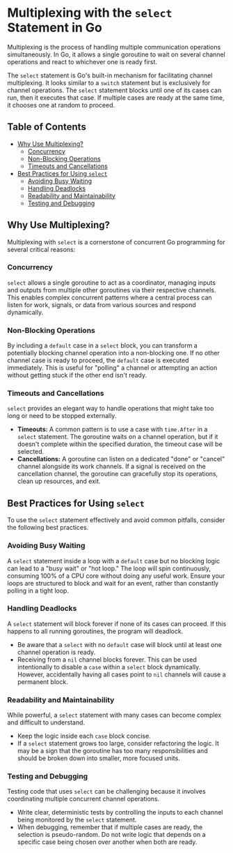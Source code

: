 # Multiplexing with the `select` Statement in Go

Multiplexing is the process of handling multiple communication operations simultaneously. In Go, it allows a single goroutine to wait on several channel operations and react to whichever one is ready first.

The `select` statement is Go's built-in mechanism for facilitating channel multiplexing. It looks similar to a `switch` statement but is exclusively for channel operations. The `select` statement blocks until one of its cases can run, then it executes that case. If multiple cases are ready at the same time, it chooses one at random to proceed.

## Table of Contents

- [Why Use Multiplexing?](#why-use-multiplexing)
  - [Concurrency](#concurrency)
  - [Non-Blocking Operations](#non-blocking-operations)
  - [Timeouts and Cancellations](#timeouts-and-cancellations)
- [Best Practices for Using `select`](#best-practices-for-using-select)
  - [Avoiding Busy Waiting](#avoiding-busy-waiting)
  - [Handling Deadlocks](#handling-deadlocks)
  - [Readability and Maintainability](#readability-and-maintainability)
  - [Testing and Debugging](#testing-and-debugging)

## Why Use Multiplexing?

Multiplexing with `select` is a cornerstone of concurrent Go programming for several critical reasons:

### Concurrency

`select` allows a single goroutine to act as a coordinator, managing inputs and outputs from multiple other goroutines via their respective channels. This enables complex concurrent patterns where a central process can listen for work, signals, or data from various sources and respond dynamically.

### Non-Blocking Operations

By including a `default` case in a `select` block, you can transform a potentially blocking channel operation into a non-blocking one. If no other channel case is ready to proceed, the `default` case is executed immediately. This is useful for "polling" a channel or attempting an action without getting stuck if the other end isn't ready.

### Timeouts and Cancellations

`select` provides an elegant way to handle operations that might take too long or need to be stopped externally.

- **Timeouts:** A common pattern is to use a case with `time.After` in a `select` statement. The goroutine waits on a channel operation, but if it doesn't complete within the specified duration, the timeout case will be selected.
- **Cancellations:** A goroutine can listen on a dedicated "done" or "cancel" channel alongside its work channels. If a signal is received on the cancellation channel, the goroutine can gracefully stop its operations, clean up resources, and exit.

## Best Practices for Using `select`

To use the `select` statement effectively and avoid common pitfalls, consider the following best practices.

### Avoiding Busy Waiting

A `select` statement inside a loop with a `default` case but no blocking logic can lead to a "busy wait" or "hot loop." The loop will spin continuously, consuming 100% of a CPU core without doing any useful work. Ensure your loops are structured to block and wait for an event, rather than constantly polling in a tight loop.

### Handling Deadlocks

A `select` statement will block forever if none of its cases can proceed. If this happens to all running goroutines, the program will deadlock.

- Be aware that a `select` with no `default` case will block until at least one channel operation is ready.
- Receiving from a `nil` channel blocks forever. This can be used intentionally to disable a `case` within a `select` block dynamically. However, accidentally having all cases point to `nil` channels will cause a permanent block.

### Readability and Maintainability

While powerful, a `select` statement with many cases can become complex and difficult to understand.

- Keep the logic inside each `case` block concise.
- If a `select` statement grows too large, consider refactoring the logic. It may be a sign that the goroutine has too many responsibilities and should be broken down into smaller, more focused units.

### Testing and Debugging

Testing code that uses `select` can be challenging because it involves coordinating multiple concurrent channel operations.

- Write clear, deterministic tests by controlling the inputs to each channel being monitored by the `select` statement.
- When debugging, remember that if multiple cases are ready, the selection is pseudo-random. Do not write logic that depends on a specific case being chosen over another when both are ready.
